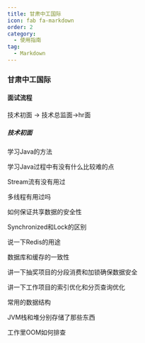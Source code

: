 ```yaml
---
title: 甘肃中工国际
icon: fab fa-markdown
order: 2
category:
  - 使用指南
tag:
  - Markdown
---
```




### 甘肃中工国际



#### 面试流程

技术初面 -> 技术总监面->hr面



##### 技术初面

学习Java的方法

学习Java过程中有没有什么比较难的点

Stream流有没有用过

多线程有用过吗

如何保证共享数据的安全性

Synchronized和Lock的区别

说一下Redis的用途

数据库和缓存的一致性

讲一下抽奖项目的分段消费和加锁确保数据安全

讲一下工作项目的索引优化和分页查询优化

常用的数据结构

JVM栈和堆分别存储了那些东西

工作里OOM如何排查

